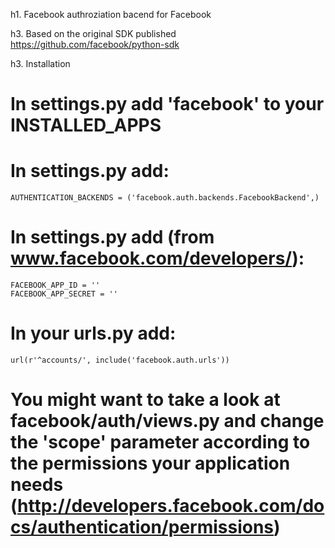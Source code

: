 h1. Facebook authroziation bacend for Facebook

h3. Based on the original SDK published https://github.com/facebook/python-sdk

h3. Installation
# In settings.py add 'facebook' to your INSTALLED_APPS
# In settings.py add:
	AUTHENTICATION_BACKENDS = ('facebook.auth.backends.FacebookBackend',)
# In settings.py add (from www.facebook.com/developers/):
	FACEBOOK_APP_ID = ''
	FACEBOOK_APP_SECRET = ''
# In your urls.py add:
    url(r'^accounts/', include('facebook.auth.urls'))
# You might want to take a look at facebook/auth/views.py and change the 'scope' parameter according to the permissions your application needs (http://developers.facebook.com/docs/authentication/permissions)